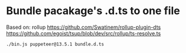 # Bundle pacakage's .d.ts to one file

Based on:
rollup
https://github.com/Swatinem/rollup-plugin-dts
https://github.com/egoist/tsup/blob/dev/src/rollup/ts-resolve.ts


```shell
./bin.js puppeteer@13.5.1 bundle.d.ts
```